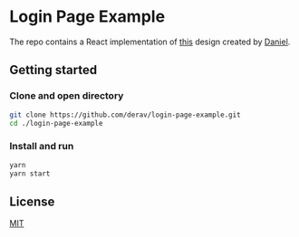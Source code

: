 # Login Page Example

The repo contains a React implementation of [this](https://www.figma.com/community/file/836569395944745131) design created by [Daniel](https://www.figma.com/@iiCe).

## Getting started

### Clone and open directory

```bash
git clone https://github.com/derav/login-page-example.git
cd ./login-page-example
```

### Install and run

```bash
yarn
yarn start
```

## License
[MIT](https://choosealicense.com/licenses/mit/)
